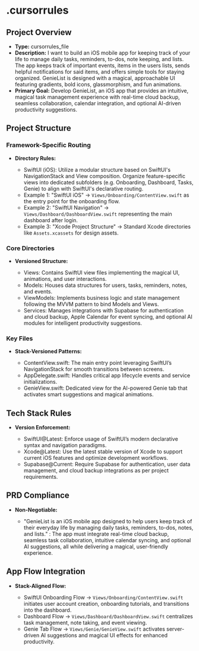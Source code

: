 # .cursorrules

## Project Overview

*   **Type:** cursorrules_file
*   **Description:** I want to build an iOS mobile app for keeping track of your life to manage daily tasks, reminders, to-dos, note keeping, and lists. The app keeps track of important events, items in the users lists, sends helpful notifications for said items, and offers simple tools for staying organized. GenieList is designed with a magical, approachable UI featuring gradients, bold icons, glassmorphism, and fun animations.
*   **Primary Goal:** Develop GenieList, an iOS app that provides an intuitive, magical task management experience with real-time cloud backup, seamless collaboration, calendar integration, and optional AI-driven productivity suggestions.

## Project Structure

### Framework-Specific Routing

*   **Directory Rules:**

    *   SwiftUI (iOS): Utilize a modular structure based on SwiftUI's NavigationStack and View composition. Organize feature-specific views into dedicated subfolders (e.g. Onboarding, Dashboard, Tasks, Genie) to align with SwiftUI's declarative routing.
    *   Example 1: "SwiftUI iOS" → `Views/Onboarding/ContentView.swift` as the entry point for the onboarding flow.
    *   Example 2: "SwiftUI Navigation" → `Views/Dashboard/DashboardView.swift` representing the main dashboard after login.
    *   Example 3: "Xcode Project Structure" → Standard Xcode directories like `Assets.xcassets` for design assets.

### Core Directories

*   **Versioned Structure:**

    *   Views: Contains SwiftUI view files implementing the magical UI, animations, and user interactions.
    *   Models: Houses data structures for users, tasks, reminders, notes, and events.
    *   ViewModels: Implements business logic and state management following the MVVM pattern to bind Models and Views.
    *   Services: Manages integrations with Supabase for authentication and cloud backup, Apple Calendar for event syncing, and optional AI modules for intelligent productivity suggestions.

### Key Files

*   **Stack-Versioned Patterns:**

    *   ContentView.swift: The main entry point leveraging SwiftUI’s NavigationStack for smooth transitions between screens.
    *   AppDelegate.swift: Handles critical app lifecycle events and service initializations.
    *   GenieView.swift: Dedicated view for the AI-powered Genie tab that activates smart suggestions and magical animations.

## Tech Stack Rules

*   **Version Enforcement:**

    *   SwiftUI@Latest: Enforce usage of SwiftUI’s modern declarative syntax and navigation paradigms.
    *   Xcode@Latest: Use the latest stable version of Xcode to support current iOS features and optimize development workflows.
    *   Supabase@Current: Require Supabase for authentication, user data management, and cloud backup integrations as per project requirements.

## PRD Compliance

*   **Non-Negotiable:**

    *   "GenieList is an iOS mobile app designed to help users keep track of their everyday life by managing daily tasks, reminders, to-dos, notes, and lists." : The app must integrate real-time cloud backup, seamless task collaboration, intuitive calendar syncing, and optional AI suggestions, all while delivering a magical, user-friendly experience.

## App Flow Integration

*   **Stack-Aligned Flow:**

    *   SwiftUI Onboarding Flow → `Views/Onboarding/ContentView.swift` initiates user account creation, onboarding tutorials, and transitions into the dashboard.
    *   Dashboard Flow → `Views/Dashboard/DashboardView.swift` centralizes task management, note taking, and event viewing.
    *   Genie Tab Flow → `Views/Genie/GenieView.swift` activates server-driven AI suggestions and magical UI effects for enhanced productivity.
